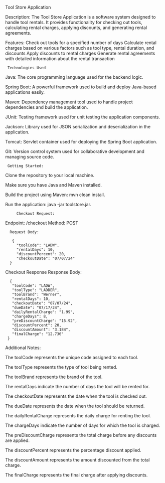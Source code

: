 Tool Store Application

Description:
The Tool Store Application is a software system designed to handle tool rentals. It provides functionality for checking out tools, calculating rental charges, applying discounts, and generating rental agreements.

Features:
Check out tools for a specified number of days Calculate rental charges based on various factors such as tool type, rental duration, and discounts Apply discounts to rental charges Generate rental agreements with detailed information about the rental transaction

     Technologies Used
 
Java: The core programming language used for the backend logic.

Spring Boot: A powerful framework used to build and deploy Java-based applications easily.

Maven: Dependency management tool used to handle project dependencies and build the application.

JUnit: Testing framework used for unit testing the application components.

Jackson: Library used for JSON serialization and deserialization in the application.

Tomcat: Servlet container used for deploying the Spring Boot application.

Git: Version control system used for collaborative development and managing source code.

     Getting Started:

Clone the repository to your local machine.

Make sure you have Java and Maven installed.

Build the project using Maven: mvn clean install.

Run the application: java -jar toolstore.jar.

         Checkout Request:

Endpoint: /checkout
Method: POST

      Request Body:

       {
         "toolCode": "LADW",
         "rentalDays": 10,
         "discountPercent": 20,
         "checkoutDate": "07/07/24"
      }

 Checkout Response
     Response Body:

      {
       "toolCode": "LADW",
       "toolType": "LADDER",
       "toolBrand": "Werner",
       "rentalDays": 10,
       "checkoutDate": "07/07/24",
       "dueDate": "07/17/24",
       "dailyRentalCharge": "1.99",
       "chargeDays": 8,
       "preDiscountCharge": "15.92",
       "discountPercent": 20,
       "discountAmount": "3.184",
       "finalCharge": "12.736"
     }
Additional Notes:

The toolCode represents the unique code assigned to each tool.

The toolType represents the type of tool being rented.

The toolBrand represents the brand of the tool.

The rentalDays indicate the number of days the tool will be rented for.

The checkoutDate represents the date when the tool is checked out.

The dueDate represents the date when the tool should be returned.

The dailyRentalCharge represents the daily charge for renting the tool.

The chargeDays indicate the number of days for which the tool is charged.

The preDiscountCharge represents the total charge before any discounts are applied.

The discountPercent represents the percentage discount applied.

The discountAmount represents the amount discounted from the total charge.

The finalCharge represents the final charge after applying discounts.
